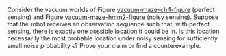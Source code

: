 

Consider the vacuum worlds of
Figure <a class="insideBookFigRef" target="_blank" href="https://simoncarrignon.github.io/aima-exercises/figures/vacuum-maze-ch4-figure.png">vacuum-maze-ch4-figure</a> (perfect sensing) and
Figure <a class="insideBookFigRef" target="_blank" href="https://simoncarrignon.github.io/aima-exercises/figures/vacuum-maze-hmm2-figure.png">vacuum-maze-hmm2-figure</a> (noisy sensing). Suppose
that the robot receives an observation sequence such that, with perfect
sensing, there is exactly one possible location it could be in. Is this
location necessarily the most probable location under noisy sensing for
sufficiently small noise probability $\epsilon$? Prove your claim or
find a counterexample.
